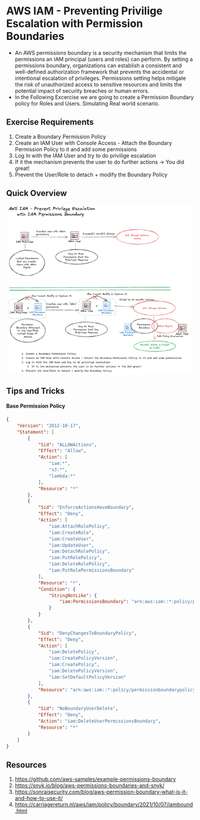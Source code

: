 # AWS IAM - Preventing Privilige Escalation with Permission Boundaries
- An AWS permissions boundary is a security mechanism that limits the permissions an IAM principal (users and roles) can perform. By setting a permissions boundary, organizations can establish a consistent and well-defined authorization framework that prevents the accidental or intentional escalation of privileges. Permissions setting helps mitigate the risk of unauthorized access to sensitive resources and limits the potential impact of security breaches or human errors.
- In the Following Excercise we are going to create a Permission Boundary policy for Roles and Users. Simulating Real world scenario.

## Exercise Requirements
1. Create a Boundary Permission Policy
1. Create an IAM User with Console Access - Attach the Boundary Permission Policy to it and add some permissions
1. Log In with the IAM User and try to do privilige escalation
  1. If it the mechanism prevents the user to do further actions -> You did great!
1. Prevent the User/Role to detach + modify the Boundary Policy

## Quick Overview
![AWS IAM - Preventing Privilige Escalation with Permission Boundaries](./iam-permission-boundaries-01.png)

## Tips and Tricks
#### Base Permission Policy
```json
{
    "Version": "2012-10-17",
    "Statement": [
        {
            "Sid": "ALLOWActions",
            "Effect": "Allow",
            "Action": [
                "iam:*",
                "s3:*",
                "lambda:*"
            ],
            "Resource": "*"
        },
        {
            "Sid": "EnforceActionsHaveBoundary",
            "Effect": "Deny",
            "Action": [
                "iam:AttachRolePolicy",
                "iam:CreateRole",
                "iam:CreateUser",
                "iam:UpdateUser",
                "iam:DetachRolePolicy",
                "iam:PutRolePolicy",
                "iam:DeleteRolePolicy",
                "iam:PutRolePermissionsBoundary"
            ],
            "Resource": "*",
            "Condition": {
                "StringNotLike": {
                    "iam:PermissionsBoundary": "arn:aws:iam::*:policy/permissionboundarypolicy"
                }
            }
        },
        {
            "Sid": "DenyChangesToBoundaryPolicy",
            "Effect": "Deny",
            "Action": [
                "iam:DeletePolicy",
                "iam:CreatePolicyVersion",
                "iam:CreatePolicy",
                "iam:DeletePolicyVersion",
                "iam:SetDefaultPolicyVersion"
            ],
            "Resource": "arn:aws:iam::*:policy/permissionboundarypolicy"
        },
        {
            "Sid": "NoBoundaryUserDelete",
            "Effect": "Deny",
            "Action": "iam:DeleteUserPermissionsBoundary",
            "Resource": "*"
        }
    ]
}
```

## Resources
1. https://github.com/aws-samples/example-permissions-boundary
1. https://snyk.io/blog/aws-permissions-boundaries-and-snyk/
1. https://sonraisecurity.com/blog/aws-permission-boundary-what-is-it-and-how-to-use-it/
1. https://carriagereturn.nl/aws/iam/policy/boundary/2021/10/07/iambound.html